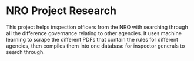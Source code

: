 # NRO Project Research
This project helps inspection officers from the NRO with searching through all the difference governance relating to other agencies. It uses machine learning to scrape the different PDFs that contain the rules for different agencies, then compiles them into one database for inspector generals to search through.
